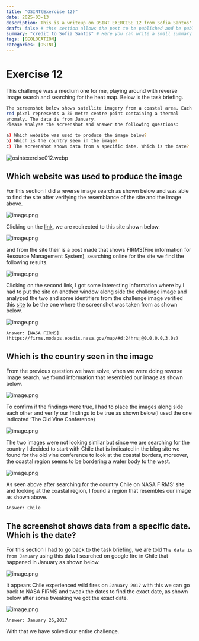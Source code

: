 ```yaml
---
title: "OSINT(Exercise 12)"
date: 2025-03-13
description: This is a writeup on OSINT EXERCISE 12 from Sofia Santos' OSINT analysis and exercises.
draft: false # this section allows the post to be published and be public, is it is set to true the post will not be published.
summary: "credit to Sofia Santos" # Here you can write a small summary of the post if needed
tags: [GEOLOCATION]
categories: [OSINT]
---
```

# Exercise 12

This challenge was a medium one for me, playing around with reverse image search and searching for the heat map. Below is the task briefing.

```bash
The screenshot below shows satellite imagery from a coastal area. Each 
red pixel represents a 30 metre centre point containing a thermal 
anomaly. The data is from January.
Please analyse the screenshot and answer the following questions:

a) Which website was used to produce the image below?
b) Which is the country seen in the image?
c) The screenshot shows data from a specific date. Which is the date?
```

![osintexercise012.webp](osintexercise012.webp)

## Which website was used to produce the image

For this section I did a reverse image search as shown below and was able to find the site after verifying the resemblance of the site and the image above.

![image.png](image.png)

Clicking on the [link](https://m.ai6yr.org/@MiBaWi/112950044410698772), we are redirected to this site shown below.

![image.png](image%201.png)

and from the site their is a post made that shows FIRMS(Fire information for Resource Management System), searching online for the site we find the following results.

![image.png](image%202.png)

Clicking on the second link, I got some interesting information where by I had to put the site on another window along side the challenge image and analyzed the two and some identifiers from the challenge image verified this [site](https://firms.modaps.eosdis.nasa.gov/map/#d:24hrs;@0.0,0.0,3.0z) to be the one where the screenshot was taken from as shown below.

![image.png](image%203.png)

`Answer: [NASA FIRMS](https://firms.modaps.eosdis.nasa.gov/map/#d:24hrs;@0.0,0.0,3.0z)`

## Which is the country seen in the image

From the previous question we have solve, when we were doing reverse image search, we found information that resembled our image as shown below.

![image.png](image%204.png)

To confirm if the findings were true, I had to place the images along side each other and verify our findings to be true as shown below(I used the one indicated ‘The Old Vine Conference)

![image.png](image%205.png)

The two images were not looking similar but since we are searching for the country I decided to start with Chile that is indicated in the blog site we found for the old vine conference to look at the coastal borders, moreover, the coastal region seems to be bordering a water body to the west.

![image.png](image%206.png)

As seen above after searching for the country Chile on NASA FIRMS’ site and looking at the coastal region, I found a region that resembles our image as shown above.

`Answer: Chile`

## The screenshot shows data from a specific date. Which is the date?

For this section I had to go back to the task briefing, we are told `The data is from January` using this data I searched on google fire in Chile that happened in January as shown below.

![image.png](image%207.png)

It appears Chile experienced wild fires on `January 2017` with this we can go back to NASA FIRMS and tweak the dates to find the exact date, as shown below after some tweaking we got the exact date.

![image.png](image%208.png)

`Answer: January 26,2017` 

With that we have solved our entire challenge.